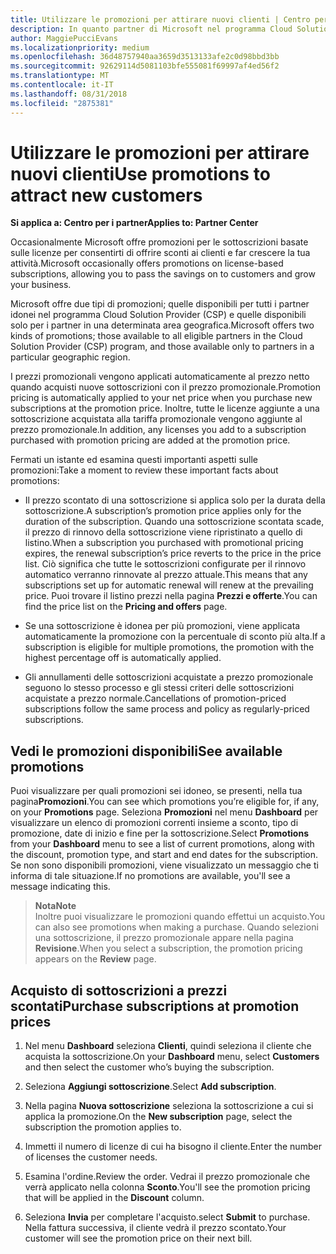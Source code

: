 ```yaml
---
title: Utilizzare le promozioni per attirare nuovi clienti | Centro per i partner
description: In quanto partner di Microsoft nel programma Cloud Solutions Provider, puoi acquistare sottoscrizioni a prezzi promozionali e offrire sconti ai tuoi clienti.
author: MaggiePucciEvans
ms.localizationpriority: medium
ms.openlocfilehash: 36d48757940aa3659d3513133afe2c0d98bbd3bb
ms.sourcegitcommit: 92629114d5081103bfe555081f69997af4ed56f2
ms.translationtype: MT
ms.contentlocale: it-IT
ms.lasthandoff: 08/31/2018
ms.locfileid: "2875381"
---
```

# <a name="use-promotions-to-attract-new-customers"></a><span data-ttu-id="d181a-103">Utilizzare le promozioni per attirare nuovi clienti</span><span class="sxs-lookup"><span data-stu-id="d181a-103">Use promotions to attract new customers</span></span>  

**<span data-ttu-id="d181a-104">Si applica a: Centro per i partner</span><span class="sxs-lookup"><span data-stu-id="d181a-104">Applies to: Partner Center</span></span>**

<!--[FWLink: https://go.microsoft.com/fwlink/?linkid=852469]-->

<span data-ttu-id="d181a-105">Occasionalmente Microsoft offre promozioni per le sottoscrizioni basate sulle licenze per consentirti di offrire sconti ai clienti e far crescere la tua attività.</span><span class="sxs-lookup"><span data-stu-id="d181a-105">Microsoft occasionally offers promotions on license-based subscriptions, allowing you to pass the savings on to customers and grow your business.</span></span> 

<span data-ttu-id="d181a-106">Microsoft offre due tipi di promozioni; quelle disponibili per tutti i partner idonei nel programma Cloud Solution Provider (CSP) e quelle disponibili solo per i partner in una determinata area geografica.</span><span class="sxs-lookup"><span data-stu-id="d181a-106">Microsoft offers two kinds of promotions; those available to all eligible partners in the Cloud Solution Provider (CSP) program, and those available only to partners in a particular geographic region.</span></span>

<span data-ttu-id="d181a-107">I prezzi promozionali vengono applicati automaticamente al prezzo netto quando acquisti nuove sottoscrizioni con il prezzo promozionale.</span><span class="sxs-lookup"><span data-stu-id="d181a-107">Promotion pricing is automatically applied to your net price when you purchase new subscriptions at the promotion price.</span></span> <span data-ttu-id="d181a-108">Inoltre, tutte le licenze aggiunte a una sottoscrizione acquistata alla tariffa promozionale vengono aggiunte al prezzo promozionale.</span><span class="sxs-lookup"><span data-stu-id="d181a-108">In addition, any licenses you add to a subscription purchased with promotion pricing are added at the promotion price.</span></span> 

<span data-ttu-id="d181a-109">Fermati un istante ed esamina questi importanti aspetti sulle promozioni:</span><span class="sxs-lookup"><span data-stu-id="d181a-109">Take a moment to review these important facts about promotions:</span></span>

-   <span data-ttu-id="d181a-110">Il prezzo scontato di una sottoscrizione si applica solo per la durata della sottoscrizione.</span><span class="sxs-lookup"><span data-stu-id="d181a-110">A subscription’s promotion price applies only for the duration of the subscription.</span></span> <span data-ttu-id="d181a-111">Quando una sottoscrizione scontata scade, il prezzo di rinnovo della sottoscrizione viene ripristinato a quello di listino.</span><span class="sxs-lookup"><span data-stu-id="d181a-111">When a subscription you purchased with promotional pricing expires, the renewal subscription’s price reverts to the price in the price list.</span></span> <span data-ttu-id="d181a-112">Ciò significa che tutte le sottoscrizioni configurate per il rinnovo automatico verranno rinnovate al prezzo attuale.</span><span class="sxs-lookup"><span data-stu-id="d181a-112">This means that any subscriptions set up for automatic renewal will renew at the prevailing price.</span></span> <span data-ttu-id="d181a-113">Puoi trovare il listino prezzi nella pagina **Prezzi e offerte**.</span><span class="sxs-lookup"><span data-stu-id="d181a-113">You can find the price list on the **Pricing and offers** page.</span></span> 

-   <span data-ttu-id="d181a-114">Se una sottoscrizione è idonea per più promozioni, viene applicata automaticamente la promozione con la percentuale di sconto più alta.</span><span class="sxs-lookup"><span data-stu-id="d181a-114">If a subscription is eligible for multiple promotions, the promotion with the highest percentage off is automatically applied.</span></span>

-   <span data-ttu-id="d181a-115">Gli annullamenti delle sottoscrizioni acquistate a prezzo promozionale seguono lo stesso processo e gli stessi criteri delle sottoscrizioni acquistate a prezzo normale.</span><span class="sxs-lookup"><span data-stu-id="d181a-115">Cancellations of promotion-priced subscriptions follow the same process and policy as regularly-priced subscriptions.</span></span>

## <a name="see-available-promotions"></a><span data-ttu-id="d181a-116">Vedi le promozioni disponibili</span><span class="sxs-lookup"><span data-stu-id="d181a-116">See available promotions</span></span>

<span data-ttu-id="d181a-117">Puoi visualizzare per quali promozioni sei idoneo, se presenti, nella tua pagina**Promozioni**.</span><span class="sxs-lookup"><span data-stu-id="d181a-117">You can see which promotions you’re eligible for, if any, on your **Promotions** page.</span></span> <span data-ttu-id="d181a-118">Seleziona **Promozioni** nel menu **Dashboard** per visualizzare un elenco di promozioni correnti insieme a sconto, tipo di promozione, date di inizio e fine per la sottoscrizione.</span><span class="sxs-lookup"><span data-stu-id="d181a-118">Select **Promotions** from your **Dashboard** menu to see a list of current promotions, along with the discount, promotion type, and start and end dates for the subscription.</span></span> <span data-ttu-id="d181a-119">Se non sono disponibili promozioni, viene visualizzato un messaggio che ti informa di tale situazione.</span><span class="sxs-lookup"><span data-stu-id="d181a-119">If no promotions are available, you'll see a message indicating this.</span></span> 

>**<span data-ttu-id="d181a-120">Nota</span><span class="sxs-lookup"><span data-stu-id="d181a-120">Note</span></span>**<br>
<span data-ttu-id="d181a-121">Inoltre puoi visualizzare le promozioni quando effettui un acquisto.</span><span class="sxs-lookup"><span data-stu-id="d181a-121">You can also see promotions when making a purchase.</span></span> <span data-ttu-id="d181a-122">Quando selezioni una sottoscrizione, il prezzo promozionale appare nella pagina **Revisione**.</span><span class="sxs-lookup"><span data-stu-id="d181a-122">When you select a subscription, the promotion pricing appears on the **Review** page.</span></span>

## <a name="purchase-subscriptions-at-promotion-prices"></a><span data-ttu-id="d181a-123">Acquisto di sottoscrizioni a prezzi scontati</span><span class="sxs-lookup"><span data-stu-id="d181a-123">Purchase subscriptions at promotion prices</span></span>

1. <span data-ttu-id="d181a-124">Nel menu **Dashboard** seleziona **Clienti**, quindi seleziona il cliente che acquista la sottoscrizione.</span><span class="sxs-lookup"><span data-stu-id="d181a-124">On your **Dashboard** menu, select **Customers** and then select the customer who’s buying the subscription.</span></span> 

2. <span data-ttu-id="d181a-125">Seleziona **Aggiungi sottoscrizione**.</span><span class="sxs-lookup"><span data-stu-id="d181a-125">Select **Add subscription**.</span></span>

3. <span data-ttu-id="d181a-126">Nella pagina **Nuova sottoscrizione** seleziona la sottoscrizione a cui si applica la promozione.</span><span class="sxs-lookup"><span data-stu-id="d181a-126">On the **New subscription** page, select the subscription the promotion applies to.</span></span>

4. <span data-ttu-id="d181a-127">Immetti il numero di licenze di cui ha bisogno il cliente.</span><span class="sxs-lookup"><span data-stu-id="d181a-127">Enter the number of licenses the customer needs.</span></span> 

5. <span data-ttu-id="d181a-128">Esamina l'ordine.</span><span class="sxs-lookup"><span data-stu-id="d181a-128">Review the order.</span></span> <span data-ttu-id="d181a-129">Vedrai il prezzo promozionale che verrà applicato nella colonna **Sconto**.</span><span class="sxs-lookup"><span data-stu-id="d181a-129">You'll see the promotion pricing that will be applied in the **Discount** column.</span></span>  

6.  <span data-ttu-id="d181a-130">Seleziona **Invia** per completare l'acquisto.</span><span class="sxs-lookup"><span data-stu-id="d181a-130">select **Submit** to purchase.</span></span> <span data-ttu-id="d181a-131">Nella fattura successiva, il cliente vedrà il prezzo scontato.</span><span class="sxs-lookup"><span data-stu-id="d181a-131">Your customer will see the promotion price on their next bill.</span></span>  



